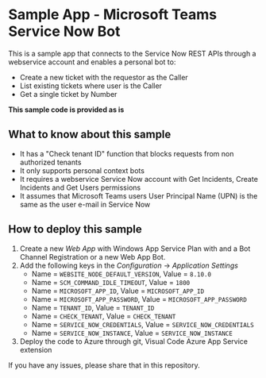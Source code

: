 # Sample App - Microsoft Teams Service Now Bot

This is a sample app that connects to the Service Now REST APIs through a webservice account and enables a personal bot to:

- Create a new ticket with the requestor as the Caller
- List existing tickets where user is the Caller
- Get a single ticket by Number

**This sample code is provided as is**

## What to know about this sample

- It has a "Check tenant ID" function that blocks requests from non authorized tenants
- It only supports personal context bots
- It requires a webservice Service Now account with Get Incidents, Create Incidents and Get Users permissions
- It assumes that Microsoft Teams users User Principal Name (UPN) is the same as the user e-mail in Service Now

## How to deploy this sample

1. Create a new *Web App* with Windows App Service Plan with and a Bot Channel Registration or a new Web App Bot.
2. Add the following keys in the *Configuration* -> *Application Settings*
    - Name = `WEBSITE_NODE_DEFAULT_VERSION`, Value = `8.10.0`
    - Name = `SCM_COMMAND_IDLE_TIMEOUT`, Value = `1800`
    - Name = `MICROSOFT_APP_ID`, Value = `MICROSOFT_APP_ID`
    - Name = `MICROSOFT_APP_PASSWORD`, Value = `MICROSOFT_APP_PASSWORD`
    - Name = `TENANT_ID`, Value = `TENANT_ID`
    - Name = `CHECK_TENANT`, Value = `CHECK_TENANT`
    - Name = `SERVICE_NOW_CREDENTIALS`, Value = `SERVICE_NOW_CREDENTIALS`
    - Name = `SERVICE_NOW_INSTANCE`, Value = `SERVICE_NOW_INSTANCE`
3. Deploy the code to Azure through git, Visual Code Azure App Service extension

If you have any issues, please share that in this repository. 